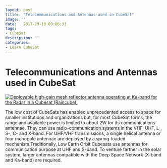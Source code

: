 ```yaml
---
layout: post
title:  "Telecommunications and Antennas used in CubeSat"
image: ''
date:   2017-29-10 00:06:31
tags:
- CubeSat
description: ''
categories:
- Learn CubeSat 
---
```

# Telecommunications and Antennas used in CubeSat

[![](https://upload.wikimedia.org/wikipedia/commons/thumb/b/be/Secondary_antennas4.gif/188px-Secondary_antennas4.gif "Deployable high-gain mesh reflector antenna operating at Ka-band for the Radar in a Cubesat (Raincube).")](https://en.wikipedia.org/wiki/CubeSat)

The low cost of CubeSats has enabled unprecedented access to space for smaller institutions and organizations but, for most CubeSat forms, the range and available power is limited to about 2W for its communications antennae. They can use radio-communication systems in the VHF, UHF, L-, S-, C- and X-band. For UHF/VHF transmissions, a single helical antenna or four monopole antennae are deployed by a spring-loaded mechanism.Traditionally, Low Earth Orbit Cubesats use antennas for communication purpose at UHF and S-band. To venture farther in the solar system, larger antennas compatible with the Deep Space Network (X-band and Ka-band) are required.
